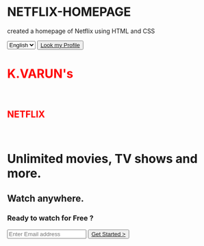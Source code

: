 # NETFLIX-HOMEPAGE
created a homepage of Netflix using HTML and CSS
<!DOCTYPE html>
<html lang="en">

<head>
    <meta charset="UTF-8">
    <meta http-equiv="X-UA-Compatible" content="IE=edge">
    <meta name="viewport" content="width=device-width, initial-scale=1.0">
    <link rel="stylesheet" href="style.css">
    <title>Netflix Varun - Watch TV Shows Online, Watch Movies Online</title>
</head>
<body>
    <div class="container">
        <nav class="navbar">
            <div class="left">
                <img src="images/netflix-logo.png" alt="">
            </div>
            <div class="right">
                <select name="language" class="language">
                    <option value="English">English</option>
                    <option value="Hindi">Hindi</option>
                </select>
                <button><a href="https://www.linkedin.com/in/varun-kuna-5a97bb238/">Look my Profile</a></button>
            </div>
        </nav>
        <div class="NETFLIX">
            <div class="content">
                <h1><font COLOR="RED"> K.VARUN's </h1><br>
                <h2>NETFLIX </font></h2><br>
                <h1>Unlimited movies, TV shows and more.</h1>
                <h2>Watch anywhere.</h2>
                <form action="#">
                    <h3>Ready to watch for Free ?</h3>
                    <div class="email">
                        <input type="email" name="email" placeholder="Enter Email address">
                        <button><a href="#">Get Started  ></a></button>
                    </div>
                </form>
            </div>
        </div>
    </div>
</body>
</html>
